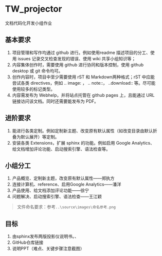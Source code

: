 # TW_projector
文档代码化开发小组作业
## 基本要求
1. 项目管理和写作均通过 github 进行。例如使用readme 描述项目的分工、使用 issues 记录交叉检查发现的错误、使用 wiki 共享小组知识等；
2. 内容集体创作时，需要使用 github 进行协同和版本控制，使用 github desktop 或 git 命令均可。
3. 创作内容时，项目中至少需要使用 rST 和 Markdown两种格式；rST 中应能尝试各类 directives，例如 .. image: ， .. note::， ..download:: 等。尽可能使用较多的标记类型。
4. 内容需发布为 Webhelp，并将站点托管在 github pages 上，且能通过 URL 链接访问该文档。同时还需要能发布为 PDF。
## 进阶要求
1. 能进行各类定制。例如定制新主题、改变原有默认属性（如改变目录由默认折叠为默认展开）等定制。
2. 安装各类 Extensions，扩展 sphinx 的功能。例如启用 Google Analytics、给文档增加评论功能、启动搜索引擎、语法检查等。
## 小组分工
1. 产品概览、定制新主题，改变原有默认属性——郑执方
2. 连接计算机、reference、启用Google Analytics——潘洋
3. 产品使用、给文档添加评论功能——徐宁
4. 问题解决、启动搜索引擎、语法检查——王江颖
   
>文件命名要求：参考`..\source\images\命名参考.png`
## 目标
1. 由sphinx发布两版投影仪说明书。、
2. GitHub仓库链接
3. 说明PPT（难点、关键步骤注意截图）
